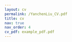 ```yaml
---
layout: cv
permalink: /YanchenLiu_CV.pdf
title: cv
nav: true
nav_order: 4
cv_pdf: example_pdf.pdf
---
```

